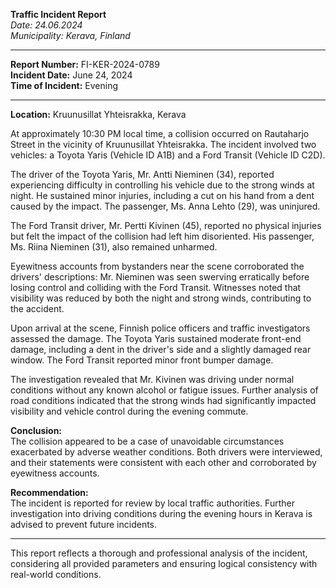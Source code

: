 

**Traffic Incident Report**  
*Date: 24.06.2024*  
*Municipality: Kerava, Finland*

---

**Report Number:** FI-KER-2024-0789  
**Incident Date:** June 24, 2024  
**Time of Incident:** Evening

---

**Location:** Kruunusillat Yhteisrakka, Kerava

At approximately 10:30 PM local time, a collision occurred on Rautaharjo Street in the vicinity of Kruunusillat Yhteisrakka. The incident involved two vehicles: a Toyota Yaris (Vehicle ID A1B) and a Ford Transit (Vehicle ID C2D). 

The driver of the Toyota Yaris, Mr. Antti Nieminen (34), reported experiencing difficulty in controlling his vehicle due to the strong winds at night. He sustained minor injuries, including a cut on his hand from a dent caused by the impact. The passenger, Ms. Anna Lehto (29), was uninjured.

The Ford Transit driver, Mr. Pertti Kivinen (45), reported no physical injuries but felt the impact of the collision had left him disoriented. His passenger, Ms. Riina Nieminen (31), also remained unharmed.

Eyewitness accounts from bystanders near the scene corroborated the drivers' descriptions: Mr. Nieminen was seen swerving erratically before losing control and colliding with the Ford Transit. Witnesses noted that visibility was reduced by both the night and strong winds, contributing to the accident.

Upon arrival at the scene, Finnish police officers and traffic investigators assessed the damage. The Toyota Yaris sustained moderate front-end damage, including a dent in the driver's side and a slightly damaged rear window. The Ford Transit reported minor front bumper damage.

The investigation revealed that Mr. Kivinen was driving under normal conditions without any known alcohol or fatigue issues. Further analysis of road conditions indicated that the strong winds had significantly impacted visibility and vehicle control during the evening commute.

**Conclusion:**  
The collision appeared to be a case of unavoidable circumstances exacerbated by adverse weather conditions. Both drivers were interviewed, and their statements were consistent with each other and corroborated by eyewitness accounts.

**Recommendation:**  
The incident is reported for review by local traffic authorities. Further investigation into driving conditions during the evening hours in Kerava is advised to prevent future incidents.

--- 

This report reflects a thorough and professional analysis of the incident, considering all provided parameters and ensuring logical consistency with real-world conditions.